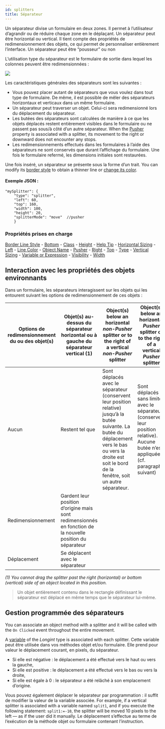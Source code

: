 ```yaml
---
id: splitters
title: Séparateur
---
```


Un séparateur divise un formulaire en deux zones. Il permet à l’utilisateur d’agrandir ou de réduire chaque zone en le déplaçant. Un séparateur peut être horizontal ou vertical. Il tient compte des propriétés de redimensionnement des objets, ce qui permet de personnaliser entièrement l’interface. Un séparateur peut être “pousseur” ou non

L’utilisation type du séparateur est le formulaire de sortie dans lequel les colonnes peuvent être redimensionnées :

![](../assets/en/FormObjects/split1.png)

Les caractéristiques générales des séparateurs sont les suivantes :

- Vous pouvez placer autant de séparateurs que vous voulez dans tout type de formulaire. De même, il est possible de mêler des séparateurs horizontaux et verticaux dans un même formulaire.
- Un séparateur peut traverser un objet. Celui-ci sera redimensionné lors du déplacement du séparateur.
- Les butées des séparateurs sont calculées de manière à ce que les objets déplacés restent entièrement visibles dans le formulaire ou ne passent pas sous/à côté d’un autre séparateur. When the [Pusher](properties_ResizingOptions.md#pusher) property is associated with a splitter, its movement to the right or downward does not encounter any stops.
- Les redimensionnements effectués dans les formulaires à l’aide des séparateurs ne sont conservés que durant l’affichage du formulaire. Une fois le formulaire refermé, les dimensions initiales sont restaurées.

Une fois inséré, un séparateur se présente sous la forme d’un trait. You can modify its [border style](properties_BackgroundAndBorder.md#border-line-style-dotted-line-type) to obtain a thinner line or [change its color](properties_BackgroundAndBorder.md##font-color-line-color).

#### Exemple JSON :

```4d
"mySplitter": {
	"type": "splitter",
	"left": 60,  
	"top": 160,   
	"width": 100,  
	"height": 20,  
	"splitterMode": "move"  //pusher
	}
```

### Propriétés prises en charge

[Border Line Style](properties_BackgroundAndBorder.md##border-line-style-dotted-line-type) - [Bottom](properties_CoordinatesAndSizing.md#bottom) - [Class](properties_Object.md#css-class) - [Height](properties_CoordinatesAndSizing.md#height) - [Help Tip](properties_Help.md#help-tip) - [Horizontal Sizing](properties_ResizingOptions.md#horizontal-sizing) - [Left](properties_CoordinatesAndSizing.md#left) - [Line Color](properties_BackgroundAndBorder.md##font-color-line-color) - [Object Name](properties_Object.md#object-name) - [Pusher](properties_ResizingOptions.md#pusher) - [Right](properties_CoordinatesAndSizing.md#right) - [Top](properties_CoordinatesAndSizing.md#top) - [Type](properties_Object.md#type) - [Vertical Sizing](properties_ResizingOptions.md#vertical-sizing) - [Variable or Expression](properties_Object.md#variable-or-expression) -  [Visibility](properties_Display.md#visibility) - [Width](properties_CoordinatesAndSizing.md#width)

## Interaction avec les propriétés des objets environnants

Dans un formulaire, les séparateurs interagissent sur les objets qui les entourent suivant les options de redimensionnement de ces objets :

| Options de redimensionnement du ou des objet(s) | Objet(s) au-dessus du séparateur horizontal ou à gauche du séparateur vertical (1) | Object(s) below an horizontal _non-Pusher_ splitter or to the right of a vertical _non-Pusher_ splitter                                                                                                         | Object(s) below an horizontal _Pusher_ splitter or to the right of a vertical _Pusher_ splitter                                                             |
| ------------------------------------------------------------------ | ------------------------------------------------------------------------------------------------------------------------ | ---------------------------------------------------------------------------------------------------------------------------------------------------------------------------------------------------------------------------------- | ------------------------------------------------------------------------------------------------------------------------------------------------------------------------------ |
| Aucun                                                              | Restent tel que                                                                                                          | Sont déplacés avec le séparateur (conservent leur position relative) jusqu’à la butée suivante. La butée du déplacement vers le bas ou vers la droite est soit le bord de la fenêtre, soit un autre séparateur. | Sont déplacés sans limites avec le séparateur (conservent leur position relative). Aucune butée n’est appliquée (cf. paragraphe suivant) |
| Redimensionnement                                                  | Gardent leur position d’origine mais sont redimensionnés en fonction de la nouvelle position du séparateur               |                                                                                                                                                                                                                                    |                                                                                                                                                                                |
| Déplacement                                                        | Se déplacent avec le séparateur                                                                                          |                                                                                                                                                                                                                                    |                                                                                                                                                                                |

_(1) You cannot drag the splitter past the right (horizontal) or bottom (vertical) side of an object located in this position._

> Un objet entièrement contenu dans le rectangle définissant le séparateur est déplacé en même temps que le séparateur lui-même.

## Gestion programmée des séparateurs

You can associate an object method with a splitter and it will be called with the `On Clicked` event throughout the entire movement.

A [variable](properties_Object.md#variable-or-expression) of the _Longint_ type is associated with each splitter. Cette variable peut être utilisée dans vos méthodes objet et/ou formulaire. Elle prend pour valeur le déplacement courant, en pixels, du séparateur.

- Si elle est négative : le déplacement a été effectué vers le haut ou vers la gauche,
- Si elle est positive : le déplacement a été effectué vers le bas ou vers la droite,
- Si elle est égale à 0 : le séparateur a été relâché à son emplacement d’origine.

Vous pouvez également déplacer le séparateur par programmation : il suffit de modifier la valeur de la variable associée. For example, if a vertical splitter is associated with a variable named `split1`, and if you execute the following statement: `split1:=-10`, the splitter will be moved 10 pixels to the left — as if the user did it manually. Le déplacement s’effectue au terme de l’exécution de la méthode objet ou formulaire contenant l’instruction.
